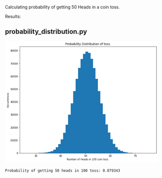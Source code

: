 Calculating probability of getting 50 Heads in a coin toss.

Results:

probability_distribution.py
----------------------

![](Images/download.png)

`Probability of getting 50 heads in 100 toss: 0.079343`
